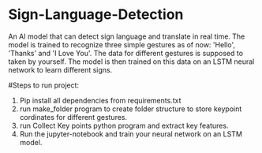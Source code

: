 # Sign-Language-Detection
An AI model that can detect sign language and translate in real time. The model is trained to recognize three simple gestures as of now:
'Hello', 'Thanks' and 'I Love You'. The data for different gestures is supposed to taken by yourself. The model is then trained on this data on an LSTM neural network to learn different signs.

#Steps to run project:

1) Pip install all dependencies from requirements.txt
2) run make_folder program to create folder structure to store keypoint cordinates for different gestures.
3) run Collect Key points python program and extract key features.
4) Run the jupyter-notebook and train your neural network on an LSTM model.
